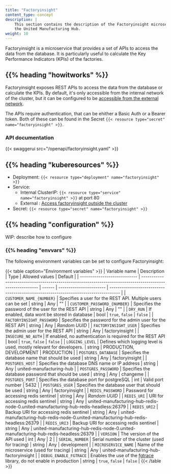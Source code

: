 ```yaml
---
title: "Factoryinsight"
content_type: concept
description: |
    This section contains the description of the Factoryinsight microservice of
    the United Manufacturing Hub.
weight: 10
---
```


<!-- overview -->

Factoryinsight is a microservice that provides a set of APIs to access the
data from the database. It is particularly useful to calculate the Key
Performance Indicators (KPIs) of the factories.

## {{% heading "howitworks" %}}

Factoryinsight exposes REST APIs to access the data from the database or calculate
the KPIs. By default, it's only accessible from the internal network of the
cluster, but it can be configured to be
[accessible from the external network](/docs/production-guide/administration/access-factoryinsight-outside-cluster/).

The APIs require authentication, that can be ehither a Basic Auth or a Bearer
token. Both of these can be found in the Secret `{{< resource type="secret" name="factoryinsight" >}}`.

### API documentation

{{< swaggerui src="/openapi/factoryinsight.yaml" >}}

<!-- body -->

## {{% heading "kuberesources" %}}

- Deployment: `{{< resource type="deployment" name="factoryinsight" >}}`
- Service:
  - Internal ClusterIP: `{{< resource type="service" name="factoryinsight" >}}` at
    port 80
  - External : [Access factoryinsight outside the cluster](/docs/production-guide/administration/access-factoryinsight-outside-cluster/)
- Secret: `{{< resource type="secret" name="factoryinsight" >}}`

## {{% heading "configuration" %}}

WIP: describe how to configure

### {{% heading "envvars" %}}

The following environment variables can be set to configure Factoryinsight:

{{< table caption="Environment variables" >}}
| Variable name                | Description                                                                                               | Type   | Allowed values          | Default                                                                             |
| ---------------------------- | --------------------------------------------------------------------------------------------------------- | ------ | ----------------------- | ----------------------------------------------------------------------------------- |
| `CUSTOMER_NAME_{NUMBER}`     | Specifies a user for the REST API. Multiple users can be set                                              | string | Any                     | ""                                                                                  |
| `CUSTOMER_PASSWORD_{NUMBER}` | Specifies the password of the user for the REST API                                                       | string | Any                     | ""                                                                                  |
| `DRY_RUN`                    | If enabled, data wont be stored in database                                                               | bool   | `true`, `false`         | `false`                                                                             |
| `FACTORYINSIGHT_PASSWORD`    | Specifies the password for the admin user for the REST API                                                | string | Any                     | _Random UUID_                                                                       |
| `FACTORYINSIGHT_USER`        | Specifies the admin user for the REST API                                                                 | string | Any                     | factoryinsight                                                                      |
| `INSECURE_NO_AUTH`           | If enabled, no authentication is required for the REST API                                                | bool   | `true`, `false`         | `false`                                                                             |
| `LOGGING_LEVEL`              | Defines which logging level is used, mostly relevant for developers.                                      | string | PRODUCTION, DEVELOPMENT | PRODUCTION                                                                          |
| `POSTGRES_DATABASE`          | Specifies the database name that should be used                                                           | string | Any                     | factoryinsight                                                                      |
| `POSTGRES_HOST`              | Specifies the database DNS name or IP address                                                             | string | Any                     | united-manufacturing-hub                                                            |
| `POSTGRES_PASSWORD`          | Specifies the database password that should be used                                                       | string | Any                     | changeme                                                                            |
| `POSTGRES_PORT`              | Specifies the database port for postgreSQL                                                                | int    | Valid port number       | 5432                                                                                |
| `POSTGRES_USER`              | Specifies the database user that should be used                                                           | string | Any                     | factoryinsight                                                                      |
| `REDIS_PASSWORD`             | Password for accessing redis sentinel                                                                     | string | Any                     | _Random UUID_                                                                       |
| `REDIS_URI`                  | URI for accessing redis sentinel                                                                          | string | Any                     | united-manufacturing-hub-redis-node-0.united-manufacturing-hub-redis-headless:26379 |
| `REDIS_URI2`                 | Backup URI for accessing redis sentinel                                                                   | string | Any                     | united-manufacturing-hub-redis-node-0.united-manufacturing-hub-redis-headless:26379 |
| `REDIS_URI3`                 | Backup URI for accessing redis sentinel                                                                   | string | Any                     | united-manufacturing-hub-redis-node-0.united-manufacturing-hub-redis-headless:26379 |
| `VERSION`                    | The version of the API used                                                                               | int    | Any                     | 2                                                                                   |
| `SERIAL_NUMBER`              | Serial number of the cluster (used for tracing)                                                           | string | Any                     | development                                                                         |
| `MICROSERVICE_NAME`          | Name of the microservice (used for tracing)                                                               | string | Any                     | united-manufacturing-hub-factoryinsight                                             |
| `DEBUG_ENABLE_FGTRACE`       | Enables the use of the [fgtrace](https://github.com/felixge/fgtrace) library, do not enable in production | string | `true`, `false`         | `false`                                                                             |
{{< /table >}}
